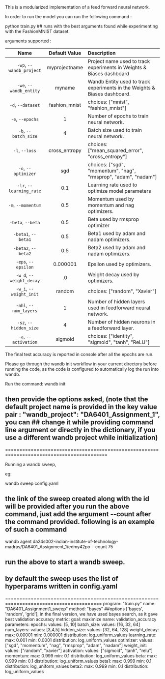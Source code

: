 This is a modularized implementation of a feed forward neural network.

In order to run the model you can run the following command :

python train.py ## runs with the best arguments found while experimenting with the FashionMNIST dataset.

arguments supported :

| Name | Default Value | Description |
| :---: | :-------------: | :----------- |
| `-wp`, `--wandb_project` | myprojectname | Project name used to track experiments in Weights & Biases dashboard |
| `-we`, `--wandb_entity` | myname  | Wandb Entity used to track experiments in the Weights & Biases dashboard. |
| `-d`, `--dataset` | fashion_mnist | choices:  ["mnist", "fashion_mnist"] |
| `-e`, `--epochs` | 1 |  Number of epochs to train neural network.|
| `-b`, `--batch_size` | 4 | Batch size used to train neural network. | 
| `-l`, `--loss` | cross_entropy | choices:  ["mean_squared_error", "cross_entropy"] |
| `-o`, `--optimizer` | sgd | choices:  ["sgd", "momentum", "nag", "rmsprop", "adam", "nadam"] | 
| `-lr`, `--learning_rate` | 0.1 | Learning rate used to optimize model parameters | 
| `-m`, `--momentum` | 0.5 | Momentum used by momentum and nag optimizers. |
| `-beta`, `--beta` | 0.5 | Beta used by rmsprop optimizer | 
| `-beta1`, `--beta1` | 0.5 | Beta1 used by adam and nadam optimizers. | 
| `-beta2`, `--beta2` | 0.5 | Beta2 used by adam and nadam optimizers. |
| `-eps`, `--epsilon` | 0.000001 | Epsilon used by optimizers. |
| `-w_d`, `--weight_decay` | .0 | Weight decay used by optimizers. |
| `-w_i`, `--weight_init` | random | choices:  ["random", "Xavier"] | 
| `-nhl`, `--num_layers` | 1 | Number of hidden layers used in feedforward neural network. | 
| `-sz`, `--hidden_size` | 4 | Number of hidden neurons in a feedforward layer. |
| `-a`, `--activation` | sigmoid | choices:  ["identity", "sigmoid", "tanh", "ReLU"] |

The final test accuracy is reported in console after all the epochs are run.

Please go through the wandb init workflow in your current directory before running the code, as the code is configured to automatically log the run into wandb.

Run the command:
wandb init

## then provide the options asked, (note that the default project name is provided in the key value pair : "wandb_project": "DA6401_Assignment_1", you can ## change it while providing command line argument or directly in the dictionary, if you use a different wandb project while initialization)

==========================================================================================

Running a wandb sweep,

eg:

wandb sweep config.yaml

## the link of the sweep created along with the id will be provided after you run the above command, just add the argument --count after the command provided. following is an example of such a command

wandb agent da24s002-indian-institute-of-technology-madras/DA6401_Assignment_1/edmy42po --count 75

## run the above to start a wandb sweep.
## by default the sweep uses the list of hyperparams written in config.yaml


========================================================================================
program: "train.py"
name: "DA6401_Assignment1_sweep"
method: "bayes"  ##options ['bayes', 'random', 'grid'], in the final version, we have used bayes search, as it gave best validation accuracy
metric:
  goal: maximize
  name: validation_accuracy
parameters:
  epochs:
    values: [5, 10]
  batch_size:
    values: [16, 32, 64]
  num_layers:
    values: [3,4,5]
  hidden_size:
    values: [32, 64, 128]
  weight_decay:
    max: 0.00001 
    min: 0.000001
    distribution: log_uniform_values
  learning_rate: 
    max: 0.001
    min: 0.0001
    distribution: log_uniform_values
  optimizer: 
    values: ["sgd", "momentum", "nag", "rmsprop", "adam", "nadam"]
  weight_init: 
    values: ["random", "xavier"]
  activation:
    values: ["sigmoid", "tanh", "relu"]
  momentum:
    max: 0.999
    min: 0.1
    distribution: log_uniform_values
  beta:
    max: 0.999
    min: 0.1
    distribution: log_uniform_values
  beta1:
    max: 0.999
    min: 0.1
    distribution: log_uniform_values
  beta2:
    max: 0.999
    min: 0.1
    distribution: log_uniform_values
  
  
  

